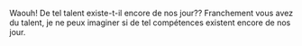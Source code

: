 Waouh! De tel talent existe-t-il encore de nos jour?? Franchement vous avez du talent, je ne peux imaginer si de tel compétences existent encore de nos jour.